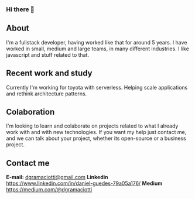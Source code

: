 ### Hi there 👋


## About

I'm a fullstack developer, having worked like that for around 5 years. I have worked in small, medium and large teams, in many different industries. I like javascript and stuff related to that.

## Recent work and study

Currently I'm working for toyota with serverless. Helping scale applications and rethink architecture patterns.

## Colaboration

I'm looking to learn and colaborate on projects related to what I already work with and with new technologies. If you want my help just contact me, and we can talk about your project, whether its open-source or a business project.

## Contact me

**E-mail:** dgramaciotti@gmail.com
**Linkedin** https://www.linkedin.com/in/daniel-guedes-79a05a176/
**Medium** https://medium.com/@dgramaciotti

